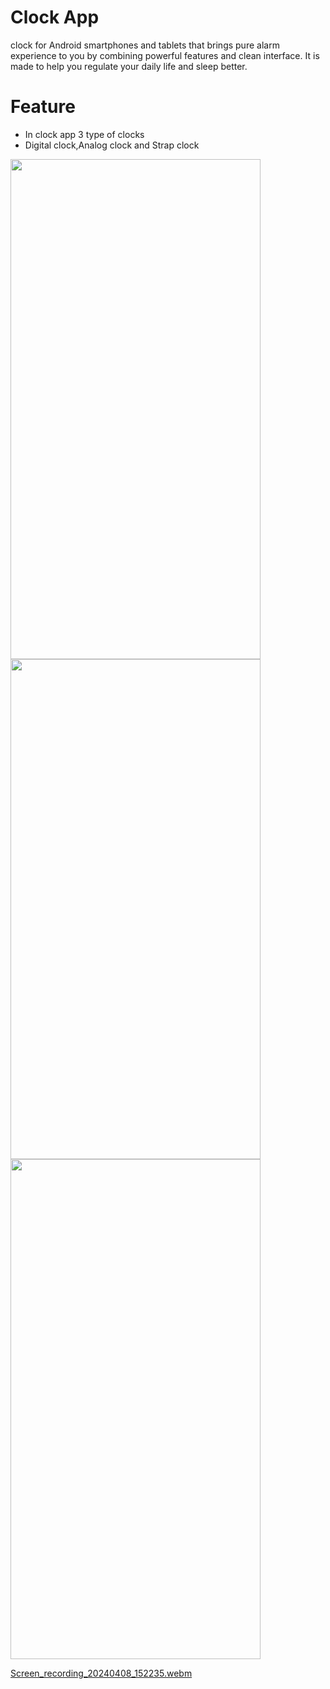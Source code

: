 # Clock App
clock for Android smartphones and tablets that brings pure alarm experience to you by combining powerful features and clean interface.
It is made to help you regulate your daily life and sleep better.

# Feature
- In clock app 3 type of clocks
- Digital clock,Analog clock and Strap clock

<p>
  <img src = "https://github.com/Hitesh910/clock_app/assets/154861495/dda02c76-5c34-4635-b278-39dfedf8f33c"height="800"width="400"/>
   <img src = "https://github.com/Hitesh910/clock_app/assets/154861495/58b00349-3c74-4a4d-a1cd-5aff95967aec"height="800"width="400"/>
   <img src = "https://github.com/Hitesh910/clock_app/assets/154861495/a70a23d4-5380-42ea-950f-910769baf69c"height="800"width="400"/>
</p>


[Screen_recording_20240408_152235.webm](https://github.com/Hitesh910/clock_app/assets/154861495/dd2d81be-5c40-445d-aefe-cc5b6185c487)
